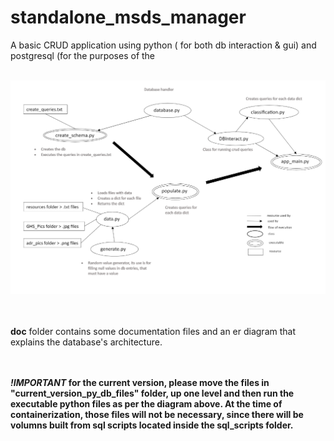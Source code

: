 # standalone_msds_manager
A basic CRUD application using python ( for both db interaction &amp; gui) and postgresql (for the purposes of the 
<br><br>

![flowchart](/doc/msds_project_flow.png)

<br><br>
**doc** folder contains some documentation files and an er diagram that explains the database's architecture.

<br><br>
**_!IMPORTANT_ for the current version, please move the files in "current_version_py_db_files" folder, up one level and then run the executable python files as per the diagram above. At the time of containerization, those files will not be necessary, since there will be volumns built from sql scripts located inside the sql_scripts folder.**
